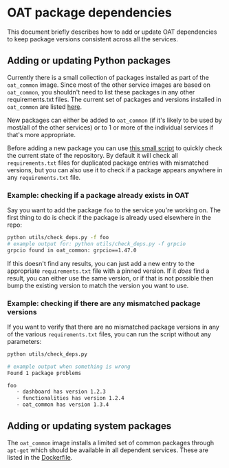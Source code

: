 # OAT package dependencies

This document briefly describes how to add or update OAT dependencies to keep package versions consistent across all the services.

## Adding or updating Python packages

Currently there is a small collection of packages installed as part of the `oat_common` image. Since most of the other service images are based on `oat_common`, you shouldn't need to list these packages in any other requirements.txt files. The current set of packages and versions installed in `oat_common` are listed [here](oat_common/requirements.txt).

New packages can either be added to `oat_common` (if it's likely to be used by most/all of the other services) or to 1 or more of the individual services if that's more appropriate. 

Before adding a new package you can use [this small script](shared/utils/check_deps/check_deps.py) to quickly check the current state of the repository. By default it will check all `requirements.txt` files for duplicated package entries with mismatched versions, but you can also use it to check if a package appears anywhere in any `requirements.txt` file. 

### Example: checking if a package already exists in OAT

Say you want to add the package `foo` to the service you're working on. The first thing to do is check if the package is already used elsewhere in the repo:

```bash
python utils/check_deps.py -f foo
# example output for: python utils/check_deps.py -f grpcio
grpcio found in oat_common: grpcio==1.47.0
```

If this doesn't find any results, you can just add a new entry to the appropriate `requirements.txt` file with a pinned version. If it *does* find a result, you can either use the same version, or if that is not possible then bump the existing version to match the version you want to use. 

### Example: checking if there are any mismatched package versions

If you want to verify that there are no mismatched package versions in any of the various `requirements.txt` files, you can run the script without any parameters:

```bash
python utils/check_deps.py

# example output when something is wrong
Found 1 package problems

foo
   - dashboard has version 1.2.3
   - functionalities has version 1.2.4
   - oat_common has version 1.3.4
```

## Adding or updating system packages

The `oat_common` image installs a limited set of common packages through `apt-get` which should be available in all dependent services. These are listed in the [Dockerfile](oat_common/Dockerfile). 
